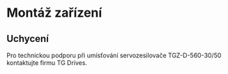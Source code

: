 # Montáž zařízení
## Uchycení
Pro technickou podporu při umísťování servozesilovače TGZ-D-560-30/50 kontaktujte firmu TG Drives.
